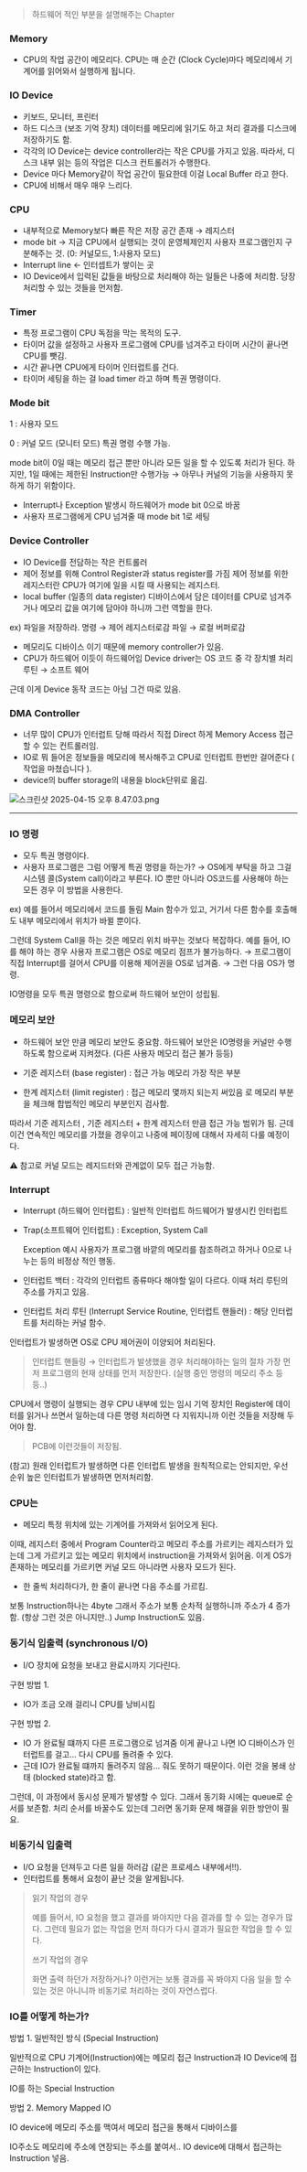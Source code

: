 > 하드웨어 적인 부분을 설명해주는 Chapter

### Memory

- CPU의 작업 공간이 메모리다.
  CPU는 매 순간 (Clock Cycle)마다 메모리에서 기계어를 읽어와서 실행하게 됩니다.

### IO Device

- 키보드, 모니터, 프린터
- 하드 디스크 (보조 기억 장치)
  데이터를 메모리에 읽기도 하고 처리 결과를 디스크에 저장하기도 함.
- 각각의 IO Device는 device controller라는 작은 CPU를 가지고 있음.
  따라서, 디스크 내부 읽는 등의 작업은 디스크 컨트롤러가 수행한다.
- Device 마다 Memory같이 작업 공간이 필요한데 이걸 Local Buffer 라고 한다.
- CPU에 비해서 매우 매우 느리다.

### CPU

- 내부적으로 Memory보다 빠른 작은 저장 공간 존재 → 레지스터
- mode bit → 지금 CPU에서 실행되는 것이 운영체제인지 사용자 프로그램인지 구분해주는 것. (0: 커널모드, 1:사용자 모드)
- Interrupt line ← 인터셉트가 쌓이는 곳
- IO Device에서 입력된 값들을 바탕으로 처리해야 하는 일들은 나중에 처리함. 당장 처리할 수 있는 것들을 먼저함.

### Timer

- 특정 프로그램이 CPU 독점을 막는 목적의 도구.
- 타이머 값을 설정하고 사용자 프로그램에 CPU를 넘겨주고 타이머 시간이 끝나면 CPU를 뺏김.
- 시간 끝나면 CPU에게 타이머 인터럽트를 건다.
- 타이머 세팅을 하는 걸 load timer 라고 하며 특권 명령이다.

### Mode bit

1 : 사용자 모드

0 : 커널 모드 (모니터 모드) 특권 명령 수행 가능.

mode bit이 0일 때는 메모리 접근 뿐만 아니라 모든 일을 할 수 있도록 처리가 된다.
하지만, 1일 때에는 제한된 Instruction만 수행가능 → 아무나 커널의 기능을 사용하지 못하게 하기 위함이다.

- Interrupt나 Exception 발생시 하드웨어가 mode bit 0으로 바꿈
- 사용자 프로그램에게 CPU 넘겨줄 때 mode bit 1로 세팅

### Device Controller

- IO Device를 전담하는 작은 컨트롤러
- 제어 정보를 위해 Control Register과 status register를 가짐
  제어 정보를 위한 레지스터란 CPU가 여기에 일을 시킬 때 사용되는 레지스터.
- local buffer (일종의 data register)
  디바이스에서 담은 데이터를 CPU로 넘겨주거나 메모리 값을 여기에 담아야 하니까 그런 역할을 한다.

ex) 파일을 저장하라.
명령 → 제어 레지스터로감
파일 → 로컬 버퍼로감

- 메모리도 디바이스 이기 때문에 memory controller가 있음.
- CPU가 하드웨어 이듯이 하드웨어임
  Device driver는 OS 코드 중 각 장치별 처리 루틴 → 소프트 웨어

근데 이게 Device 동작 코드는 아님 그건 따로 있음.

### DMA Controller

- 너무 많이 CPU가 인터럽트 당해 따라서 직접 Direct 하게 Memory Access 접근 할 수 있는 컨트롤러임.
- IO로 뭐 들어온 정보들을 메모리에 복사해주고 CPU로 인터럽트 한번만 걸어준다 ( 작업을 마쳤습니다 ).
- device의 buffer storage의 내용을 block단위로 옮김.

![스크린샷 2025-04-15 오후 8.47.03.png](attachment:b0820c9e-d147-4c02-99e8-421eef219240:스크린샷_2025-04-15_오후_8.47.03.png)

---

### IO 명령

- 모두 특권 명령이다.
- 사용자 프로그램은 그럼 어떻게 특권 명령을 하는가?
  → OS에게 부탁을 하고 그걸 시스템 콜(System call)이라고 부른다.
  IO 뿐만 아니라 OS코드를 사용해야 하는 모든 경우 이 방법을 사용한다.

ex)
예를 들어서 메모리에서 코드를 돌림 Main 함수가 있고, 거기서 다른 함수를 호출해도 내부 메모리에서 위치가 바뀔 뿐이다.

그런데 System Call을 하는 것은 메모리 위치 바꾸는 것보다 복잡하다.
예를 들어, IO를 해야 하는 경우 사용자 프로그램은 OS로 메모리 점프가 불가능하다.
→ 프로그램이 직접 Interrupt를 걸어서 CPU를 이용해 제어권을 OS로 넘겨줌.
→ 그런 다음 OS가 명령.

IO명령을 모두 특권 명령으로 함으로써 하드웨어 보안이 성립됨.

### 메모리 보안

- 하드웨어 보안 만큼 메모리 보안도 중요함. 하드웨어 보안은 IO명령을 커널만 수행하도록 함으로써 지켜졌다.
  (다른 사용자 메모리 접근 불가 등등)

- 기준 레지스터 (base register) : 접근 가능 메모리 가장 작은 부분
- 한계 레지스터 (limit register) : 접근 메모리 몇까지 되는지 써있음
  로 메모리 부분을 체크해 합법적인 메모리 부분인지 검사함.

따라서 기준 레지스터 , 기준 레지스터 + 한계 레지스터 만큼 접근 가능 범위가 됨.
근데 이건 연속적인 메모리를 가졌을 경우이고 나중에 페이징에 대해서 자세히 다룰 예정이다.

⚠️ 참고로 커널 모드는 레지드터와 관계없이 모두 접근 가능함.

### Interrupt

- Interrupt (하드웨어 인터럽트) : 일반적 인터럽트 하드웨어가 발생시킨 인터럽트
- Trap(소프트웨어 인터럽트) : Exception, System Call

  Exception 예시 사용자가 프로그램 바깥의 메모리를 참조하려고 하거나 0으로 나누는 등의 비정상 적인 행동.

- 인터럽트 백터 : 각각의 인터럽트 종류마다 해야할 일이 다르다. 이때 처리 루틴의 주소를 가지고 있음.
- 인터럽트 처리 루틴 (Interrupt Service Routine, 인터럽트 핸들러) : 해당 인터럽트를 처리하는 커널 함수.

인터럽트가 발생하면 OS로 CPU 제어권이 이양되어 처리된다.

> 인터럽트 핸들링
→ 인터럽트가 발생했을 경우 처리해야하는 일의 절차
가장 먼저 프로그램의 현재 상태를 먼저 저장한다. (실행 중인 명령의 메모리 주소 등등..)

CPU에서 명령이 실행되는 경우 CPU 내부에 있는 임시 기억 장치인 Register에 데이터를 읽거나 쓰면서 일하는데 다른 명령 처리하면 다 지워지니까 이런 것들을 저장해 두어야 함.

>PCB에 이런것들이 저장됨.

(참고) 원래 인터럽트가 발생하면 다른 인터럽트 발생을 원칙적으로는 안되지만,
우선 순위 높은 인터럽트가 발생하면 먼저처리함.

### CPU는

- 메모리 특정 위치에 있는 기계어를 가져와서 읽어오게 된다.

이때, 레지스터 중에서 Program Counter라고 메모리 주소를 가르키는 레지스터가 있는데 그게 가르키고 있는 메모리 위치에서 instruction을 가져와서 읽어옴.
이게 OS가 존재하는 메모리를 가르키면 커널 모드 아니라면 사용자 모드가 된다.

- 한 줄씩 처리하다가, 한 줄이 끝나면 다음 주소를 가르킴.

보통 Instruction하나는 4byte 그래서 주소가 보통 순차적 실행하니까 주소가 4 증가함. (항상 그런 것은 아니지만..)
Jump Instruction도 있음.

### 동기식 입출력 (synchronous I/O)

- I/O 장치에 요청을 보내고 완료시까지 기다린다. 

구현 방법 1.
- IO가 조금 오래 걸리니 CPU를 낭비시킴

구현 방법 2.
- IO 가 완료될 떄까지 다른 프로그램으로 넘겨줌 이게 끝나고 나면 IO 디바이스가 인터럽트를 걸고… 다시 CPU를 돌려줄 수 있다.
- 근데 IO가 완료될 떄까지 돌려주지 않음… 줘도 못하기 때문이다. 이런 것을  봉쇄 상태 (blocked state)라고 함.

그런데, 이 과정에서 동시성 문제가 발생할 수 있다. 그래서 동기화 시에는 queue로 순서를 보존함.
처리 순서를 바꿀수도 있는데 그러면 동기화 문제 해결을 위한 방안이 필요.

### 비동기식 입출력

- I/O 요청을 던져두고 다른 일을 하러감 (같은 프로세스 내부에서!!).
- 인터럽트를 통해서 요청이 끝난 것을 알게됩니다.

> 읽기 작업의 경우 
>
> 예를 들어서, IO 요청을 했고 결과를 봐야지만 다음 결과를 할 수 있는 경우가 많다.
그런데 필요가 없는 작업을 먼저 하다가 다시 결과가 필요한 작업을 할 수 있다.
> 
> 쓰기 작업의 경우
> 
> 화면 출력 하던가 저장하거나? 이런거는 보통 결과를 꼭 봐야지 다음 일을 할 수 있는 것은 아니니까 비동기로 처리하는 것이 자연스럽다.

### IO를 어떻게 하는가?

방법 1.  일반적인 방식 (Special Instruction)

일반적으로 CPU 기계어(Instruction)에는 메모리 접근 Instruction과 IO Device에  접근하는 Instruction이 있다.

IO를 하는 Special Instruction

방법 2. Memory Mapped IO

IO device에 메모리 주소를 맥여서 메모리 접근을 통해서 디바이스를

IO주소도 메모리에 주소에 연장되는 주소를 붙여서.. IO device에 대해서 접근하는 Instruction 넣음.

